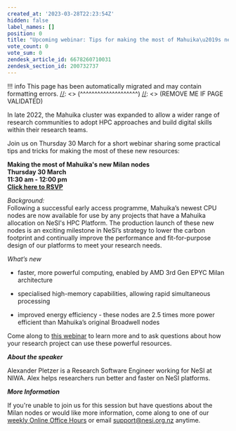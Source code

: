 ```yaml
---
created_at: '2023-03-28T22:23:54Z'
hidden: false
label_names: []
position: 0
title: "Upcoming webinar: Tips for making the most of Mahuika\u2019s new Milan nodes"
vote_count: 0
vote_sum: 0
zendesk_article_id: 6678260710031
zendesk_section_id: 200732737
---
```



[//]: <> (REMOVE ME IF PAGE VALIDATED)
[//]: <> (vvvvvvvvvvvvvvvvvvvv)
!!! info
    This page has been automatically migrated and may contain formatting errors.
[//]: <> (^^^^^^^^^^^^^^^^^^^^)
[//]: <> (REMOVE ME IF PAGE VALIDATED)
<p><span style="font-family: -apple-system, BlinkMacSystemFont, 'Segoe UI', Helvetica, Arial, sans-serif;">In late 2022, the Mahuika cluster was expanded to allow a wider range of research communities to adopt HPC approaches and build digital skills within their research teams.</span></p>
<p><span style="font-family: -apple-system, BlinkMacSystemFont, 'Segoe UI', Helvetica, Arial, sans-serif;">Join us on Thursday 30 March for a short webinar sharing some practical tips and tricks for making the most of these new resources:</span></p>
<p><span style="font-family: -apple-system, BlinkMacSystemFont, 'Segoe UI', Helvetica, Arial, sans-serif;"><strong>Making the most of Mahuika's new Milan nodes<br>Thursday 30 March</strong><br><strong>11:30 am - 12:00 pm</strong><br><strong><a href="https://www.eventbrite.co.nz/e/webinar-making-the-most-of-mahuikas-new-milan-nodes-registration-557428302057" target="_blank" rel="noopener">Click here to RSVP</a></strong></span></p>
<p><span style="font-family: -apple-system, BlinkMacSystemFont, 'Segoe UI', Helvetica, Arial, sans-serif;"><em>Background:</em><br><span>Following a successful early access programme, Mahuika’s newest CPU nodes are now available for use by any projects that have a Mahuika allocation on NeSI's HPC Platform. </span></span>The production launch of these new nodes is an exciting milestone in NeSI’s strategy to lower the carbon footprint and continually improve the performance and fit-for-purpose design of our platforms to meet your research needs.</p>
<p class="wysiwyg-indent2" data-renderer-start-pos="1386"><em>What’s new </em></p>
<ul class="ak-ul wysiwyg-indent2" data-indent-level="1">
<li>
<p class="wysiwyg-indent2" data-renderer-start-pos="1401">faster, more powerful computing, enabled by AMD 3rd Gen EPYC Milan architecture</p>
</li>
<li>
<p class="wysiwyg-indent2" data-renderer-start-pos="1486">specialised high-memory capabilities, allowing rapid simultaneous processing</p>
</li>
<li>
<p class="wysiwyg-indent2" data-renderer-start-pos="1566">improved energy efficiency - these nodes are 2.5 times more power efficient than Mahuika’s original Broadwell nodes</p>
</li>
</ul>
<p>Come along to <a href="https://www.eventbrite.co.nz/e/webinar-making-the-most-of-mahuikas-new-milan-nodes-registration-557428302057" target="_blank" rel="noopener">this webinar</a> to learn more and to ask questions about how your research project can use these powerful resources.</p>
<p><em><strong>About the speaker</strong></em></p>
<p>Alexander Pletzer is a Research Software Engineer working for NeSI at NIWA. Alex helps researchers run better and faster on NeSI platforms.</p>
<p><em><strong>More Information</strong></em></p>
<p>If you're unable to join us for this session but have questions about the Milan nodes or would like more information, come along to one of our <a href="https://support.nesi.org.nz/hc/en-gb/articles/4830713922063" target="_self">weekly Online Office Hours</a> or email <a href="mailto:support@nesi.org.nz">support@nesi.org.nz</a> anytime. </p>